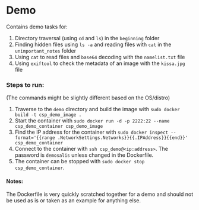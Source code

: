# Demo

Contains demo tasks for:
1. Directory traversal (using `cd` and `ls`) in the `beginning` folder
2. Finding hidden files using `ls -a` and reading files with `cat` in the `unimportant_notes` folder
3. Using `cat` to read files and `base64` decoding with the `namelist.txt` file
4. Using `exiftool` to check the metadata of an image with the `kissa.jpg` file

### Steps to run:

(The commands might be slightly different based on the OS/distro)

1. Traverse to the `demo` directory and build the image with `sudo docker build -t csp_demo_image .`
2. Start the container with `sudo docker run -d -p 2222:22 --name csp_demo_container csp_demo_image`
3. Find the IP address for the container with `sudo docker inspect --format='{{range .NetworkSettings.Networks}}{{.IPAddress}}{{end}}' csp_demo_container`
4. Connect to the container with `ssh csp_demo@<ip:address>`. The password is `demosalis` unless changed in the Dockerfile.
5. The container can be stopped with `sudo docker stop csp_demo_container`.

#### Notes:

The Dockerfile is very quickly scratched together for a demo and should not be used as is or taken as an example for anything else.

